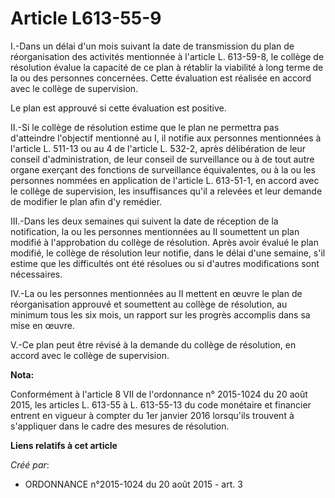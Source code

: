# Article L613-55-9

I.-Dans un délai d'un mois suivant la date de transmission du plan de réorganisation des activités mentionnée à l'article L.
613-59-8, le collège de résolution évalue la capacité de ce plan à rétablir la viabilité à long terme de la ou des personnes
concernées. Cette évaluation est réalisée en accord avec le collège de supervision. 

Le plan est approuvé si cette évaluation est positive. 

II.-Si le collège de résolution estime que le plan ne permettra pas d'atteindre l'objectif mentionné au I, il notifie aux
personnes mentionnées à l'article L. 511-13 ou au 4 de l'article L. 532-2, après délibération de leur conseil
d'administration, de leur conseil de surveillance ou à de tout autre organe exerçant des fonctions de surveillance
équivalentes, ou à la ou les personnes nommées en application de l'article L. 613-51-1, en accord avec le collège de
supervision, les insuffisances qu'il a relevées et leur demande de modifier le plan afin d'y remédier. 

III.-Dans les deux semaines qui suivent la date de réception de la notification, la ou les personnes mentionnées au II
soumettent un plan modifié à l'approbation du collège de résolution. Après avoir évalué le plan modifié, le collège de
résolution leur notifie, dans le délai d'une semaine, s'il estime que les difficultés ont été résolues ou si d'autres
modifications sont nécessaires. 

IV.-La ou les personnes mentionnées au II mettent en œuvre le plan de réorganisation approuvé et soumettent au collège de
résolution, au minimum tous les six mois, un rapport sur les progrès accomplis dans sa mise en œuvre. 

V.-Ce plan peut être révisé à la demande du collège de résolution, en accord avec le collège de supervision.

**Nota:**

Conformément à l'article 8 VII de l'ordonnance n° 2015-1024 du 20 août 2015, les articles L. 613-55 à L. 613-55-13 du code
monétaire et financier entrent en vigueur à compter du 1er janvier 2016 lorsqu'ils trouvent à s'appliquer dans le cadre des
mesures de résolution.

**Liens relatifs à cet article**

_Créé par_:

  - ORDONNANCE n°2015-1024 du 20 août 2015 - art. 3
